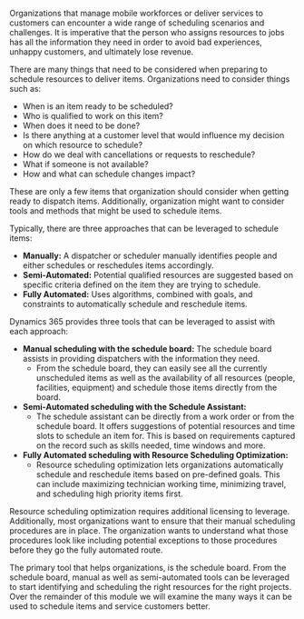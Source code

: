 Organizations that manage mobile workforces or deliver services to customers can encounter a wide range of scheduling scenarios and challenges. It is imperative that the person who assigns resources to jobs has all the information they need in order to avoid bad experiences, unhappy customers, and ultimately lose revenue.

There are many things that need to be considered when preparing to schedule resources to deliver items. Organizations need to consider things such as:

-   When is an item ready to be scheduled?
-   Who is qualified to work on this item?
-   When does it need to be done?
-   Is there anything at a customer level that would influence my decision on which resource to schedule?
-   How do we deal with cancellations or requests to reschedule?
-   What if someone is not available?
-   How and what can schedule changes impact?

These are only a few items that organization should consider when getting ready to dispatch items. Additionally, organization might want to consider tools and methods that might be used to schedule items.

Typically, there are three approaches that can be leveraged to schedule items:

-   **Manually:** A dispatcher or scheduler manually identifies people and either schedules or reschedules items accordingly.
-   **Semi-Automated:** Potential qualified resources are suggested based on specific criteria defined on the item they are trying to schedule.
-   **Fully Automated:** Uses algorithms, combined with goals, and constraints to automatically schedule and reschedule items.

Dynamics 365 provides three tools that can be leveraged to assist with each approach:

-   **Manual scheduling with the schedule board:** The schedule board assists in providing dispatchers with the information they need.
    - From the schedule board, they can easily see all the currently unscheduled items as well as the availability of all resources (people, facilities, equipment) and schedule those items directly from the board.
-   **Semi-Automated scheduling with the Schedule Assistant:** 
	-   The schedule assistant can be directly from a work order or from the schedule board. It offers suggestions of potential resources and time slots to schedule an item for. This is based on requirements captured on the record such as skills needed, time windows and more.
-   **Fully Automated scheduling with Resource Scheduling Optimization:** 
	-   Resource scheduling optimization lets organizations automatically schedule and reschedule items based on pre-defined goals. This can include maximizing technician working time, minimizing travel, and scheduling high priority items first.

Resource scheduling optimization requires additional licensing to leverage. Additionally, most organizations want to ensure that their manual scheduling procedures are in place. The organization wants to
understand what those procedures look like including potential exceptions to those procedures before they go the fully automated route.

The primary tool that helps organizations, is the schedule board. From the schedule board, manual as well as semi-automated tools can be leveraged to start identifying and scheduling the right resources for the right projects. Over the remainder of this module we will examine the many ways it can be used to schedule items and service customers better.
